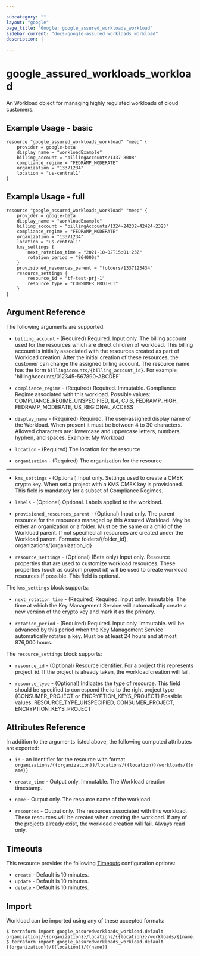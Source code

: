 ```yaml
---

subcategory: ""
layout: "google"
page_title: "Google: google_assured_workloads_workload"
sidebar_current: "docs-google-assured_workloads_workload"
description: |-

---
```


# google\_assured\_workloads\_workload
An Workload object for managing highly regulated workloads of cloud customers.


## Example Usage - basic

```hcl
resource "google_assured_workloads_workload" "meep" {
	provider = google-beta
	display_name = "workloadExample"
	billing_account = "billingAccounts/1337-8008"
	compliance_regime = "FEDRAMP_MODERATE"
	organization = "13371234"
	location = "us-central1"
}
```

## Example Usage - full
```hcl
resource "google_assured_workloads_workload" "meep" {
	provider = google-beta
	display_name = "workloadExample"
	billing_account = "billingAccounts/1324-24232-42424-2323"
	compliance_regime = "FEDRAMP_MODERATE"
	organization = "13371234"
	location = "us-central1"
	kms_settings {
		next_rotation_time = "2021-10-02T15:01:23Z"
		rotation_period = "864000s"
	}
	provisioned_resources_parent = "folders/1337123434"
	resource_settings {
		resource_id = "tf-test-prj-1"
		resource_type = "CONSUMER_PROJECT"
	}
}
```


## Argument Reference

The following arguments are supported:

* `billing_account` -
  (Required)
  Required. Input only. The billing account used for the resources which are direct children of workload. This billing account is initially associated with the resources created as part of Workload creation. After the initial creation of these resources, the customer can change the assigned billing account. The resource name has the form `billingAccounts/{billing_account_id}`. For example, 'billingAccounts/012345-567890-ABCDEF`.

* `compliance_regime` -
  (Required)
  Required. Immutable. Compliance Regime associated with this workload. Possible values: COMPLIANCE_REGIME_UNSPECIFIED, IL4, CJIS, FEDRAMP_HIGH, FEDRAMP_MODERATE, US_REGIONAL_ACCESS

* `display_name` -
  (Required)
  Required. The user-assigned display name of the Workload. When present it must be between 4 to 30 characters. Allowed characters are: lowercase and uppercase letters, numbers, hyphen, and spaces. Example: My Workload

* `location` -
  (Required)
  The location for the resource

* `organization` -
  (Required)
  The organization for the resource



- - -

* `kms_settings` -
  (Optional)
  Input only. Settings used to create a CMEK crypto key. When set a project with a KMS CMEK key is provisioned. This field is mandatory for a subset of Compliance Regimes.

* `labels` -
  (Optional)
  Optional. Labels applied to the workload.

* `provisioned_resources_parent` -
  (Optional)
  Input only. The parent resource for the resources managed by this Assured Workload. May be either an organization or a folder. Must be the same or a child of the Workload parent. If not specified all resources are created under the Workload parent. Formats: folders/{folder_id}, organizations/{organization_id}

* `resource_settings` -
  (Optional)
  (Beta only) Input only. Resource properties that are used to customize workload resources. These properties (such as custom project id) will be used to create workload resources if possible. This field is optional.



The `kms_settings` block supports:

* `next_rotation_time` -
  (Required)
  Required. Input only. Immutable. The time at which the Key Management Service will automatically create a new version of the crypto key and mark it as the primary.

* `rotation_period` -
  (Required)
  Required. Input only. Immutable. will be advanced by this period when the Key Management Service automatically rotates a key. Must be at least 24 hours and at most 876,000 hours.

The `resource_settings` block supports:

* `resource_id` -
  (Optional)
  Resource identifier. For a project this represents project_id. If the project is already taken, the workload creation will fail.

* `resource_type` -
  (Optional)
  Indicates the type of resource. This field should be specified to correspond the id to the right project type (CONSUMER_PROJECT or ENCRYPTION_KEYS_PROJECT) Possible values: RESOURCE_TYPE_UNSPECIFIED, CONSUMER_PROJECT, ENCRYPTION_KEYS_PROJECT

## Attributes Reference

In addition to the arguments listed above, the following computed attributes are exported:

* `id` - an identifier for the resource with format `organizations/{{organization}}/locations/{{location}}/workloads/{{name}}`

* `create_time` -
  Output only. Immutable. The Workload creation timestamp.

* `name` -
  Output only. The resource name of the workload.

* `resources` -
  Output only. The resources associated with this workload. These resources will be created when creating the workload. If any of the projects already exist, the workload creation will fail. Always read only.

## Timeouts

This resource provides the following
[Timeouts](/docs/configuration/resources.html#timeouts) configuration options:

- `create` - Default is 10 minutes.
- `update` - Default is 10 minutes.
- `delete` - Default is 10 minutes.

## Import

Workload can be imported using any of these accepted formats:

```
$ terraform import google_assuredworkloads_workload.default organizations/{{organization}}/locations/{{location}}/workloads/{{name}}
$ terraform import google_assuredworkloads_workload.default {{organization}}/{{location}}/{{name}}
```



